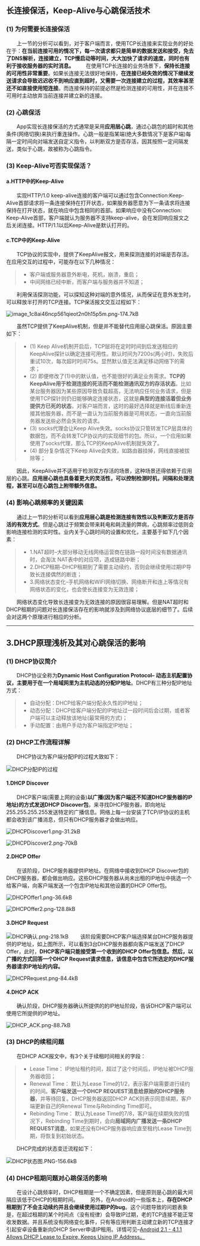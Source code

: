 ## 长连接保活，Keep-Alive与心跳保活技术

### (1) 为何需要长连接保活

  上一节的分析可以看到，对于客户端而言，使用TCP长连接来实现业务的好处在于：**在当前连接可用的情况下，每一次请求都只是简单的数据发送和接受，免去了DNS解析，连接建立，TCP慢启动等时间，大大加快了请求的速度，同时也有利于接收服务器的实时消息。**
  在使用TCP长连接的业务场景下，**保持长连接的可用性非常重要**。如果长连接无法很好地保持，**在连接已经失效的情况下继续发送请求会导致迟迟收不到响应直到超时，又需要一次连接建立的过程，其效率甚至还不如直接使用短连接**。而连接保持的前提必然是检测连接的可用性，并在连接不可用时主动放弃当前连接并建立新的连接。

### (2) 心跳保活

  App实现长连接保活的方式通常是采用**应用层心跳**，通过心跳包的超时和其他条件(网络切换)来执行重连操作。心跳一般是指某端(绝大多数情况下是客户端)每隔一定时间向对端发送自定义指令，以判断双方是否存活，因其按照一定间隔发送，类似于心跳，故被称为心跳指令。

### (3) Keep-Alive可否实现保活？

#### a.HTTP中的Keep-Alive

  实现HTTP/1.0 keep-alive连接的客户端可以通过包含Connection:Keep-Alive首部请求将一条连接保持在打开状态，如果服务器愿意为下一条请求将连接保持在打开状态，就在响应中包含相同的首部。如果响应中没有Connection: Keep-Alive首部，客户端就认为服务器不支持keep-alive，会在发回响应报文之后关闭连接。HTTP/1.1以后Keep-Alive是默认打开的。

#### c.TCP中的Keep-Alive

  TCP协议的实现中，提供了KeepAlive报文，用来探测连接的对端是否存活。在应用交互的过程中，可能存在以下几种情况：

> - 客户端或服务器意外断电，死机，崩溃，重启；
> - 中间网络已经中断，而客户端与服务器并不知道；

  利用保活探测功能，可以探知这种对端的意外情况，从而保证在意外发生时，可以释放半打开的TCP连接。TCP保活报文交互过程如下：

![image_1c8ai46ncp561qieot2n0h15p5m.png-174.7kB](http://static.zybuluo.com/caofengbin/zejn7gybbbsgciwfjdo13jls/image_1c8ai46ncp561qieot2n0h15p5m.png)

  虽然TCP提供了KeepAlive机制，但是并不能替代应用层心跳保活。原因主要如下：

> - (1) Keep Alive机制开启后，TCP层将在定时时间到后发送相应的KeepAlive探针以确定连接可用性。默认时间为7200s(两小时)，失败后重试10次，每次超时时间75s。显然默认值无法满足移动网络下的需求；
> - (2) 即便修改了(1)中的默认值，也不能很好的满足业务需求。**TCP的KeepAlive用于检测连接的死活而不能检测通讯双方的存活状态**。比如某台服务器因为某些原因导致负载超高，无法响应任何业务请求，但是使用TCP探针则仍旧能够确定连接状态，这就是**典型的连接活着但业务提供方已死的状态**，对客户端而言，这时的最好选择就是断线后重新连接其他服务器，而不是一直认为当前服务器是可用状态，一直向当前服务器发送些必然会失败的请求。
> - (3) socks代理会让Keep Alive失效。socks协议只管转发TCP层具体的数据包，而不会转发TCP协议内的实现细节的包。所以，一个应用如果使用了socks代理，那么TCP的KeepAlive机制就失效了。
> - (4) 部分复杂情况下Keep Alive会失效，如路由器挂掉，网线直接被拔除等；

  因此，KeepAlive并不适用于检测双方存活的场景，这种场景还得依赖于应用层的心跳。**应用层心跳也具备着更大的灵活性，可以控制检测时机，间隔和处理流程，甚至可以在心跳包上附带额外信息。**

### (4) 影响心跳频率的关键因素

  通过上一节的分析可以看到**应用层心跳是检测连接有效性以及判断双方是否存活的有效方式**。但是心跳过于频繁会带来耗电和耗流量的弊病，心跳频率过低则会影响连接检测的实时性。业内关于心跳时间的设置和优化，主要基于如下几个因素：

> - 1.NAT超时–大部分移动无线网络运营商在链路一段时间没有数据通讯时，会淘汰 NAT表中的对应项，造成链路中断；
> - 2.DHCP租期–DHCP租期到了需要主动续约，否则会继续使用过期IP导致长连接偶然的断连；
> - 3.网络状态变化–手机网络和WIFI网络切换、网络断开和连上等情况有网络状态的变化，也会使长连接变为无效连接；

  网络状态变化导致长连接变为无效连接的原因很容易理解。但是NAT超时和DHCP租期的问题对长连接保活存在的影响就涉及到网络协议底层的细节了。后续会对这两个原理进行相应的分析。

------

## 3.DHCP原理浅析及其对心跳保活的影响

### (1) DHCP协议简介

  DHCP协议全称为**Dynamic Host Configuration Protocol– 动态主机配置协议，主要用于在一个局域网里为主机动态的分配IP地址**。DHCP有三种分配IP地址方式：

> - 自动分配：DHCP给客户端分配永久性的IP地址；
> - 动态分配：DHCP给客户端分配的IP地址过一段时间后会过期，或者客户端可以主动释放该地址(最常用的方式)；
> - 手动配置：由用户手动为客户端指定IP地址；

### (2) DHCP工作流程详解

  DHCP协议为客户端分配IP的过程大致如下：

![DHCP分配IP的过程](http://static.zybuluo.com/caofengbin/tsvv4gdmmogggpjtnhpjdenm/Image.png)

#### 1.DHCP Discover

  DHCP客户端(需要上网的设备)**以广播(因为客户端还不知道DHCP服务器的IP地址)的方式发送DHCP Discover包**，来寻找DHCP服务器，即向地址255.255.255.255发送特定的广播信息。网络上每一台安装了TCP/IP协议的主机都会收到该广播消息，但只有DHCP服务器才会做出响应。

![DHCPDiscover1.png-31.2kB](http://static.zybuluo.com/caofengbin/m6qlec5ucjp021ir1qn4k1lp/DHCPDiscover1.png)

![DHCPDiscover2.png-70kB](http://static.zybuluo.com/caofengbin/hcylmyvqzrb3sdexj124l0of/DHCPDiscover2.png)

#### 2.DHCP Offer

  在该阶段，DHCP服务器提供IP地址。在网络中接收到DHCP Discover包的DHCP服务器，都会做出响应。这些DHCP服务器从尚未出租的IP地址中挑选一个给客户端，向客户端发送一个包含IP地址和其他设置的DHCP Offer包。

![DHCPOffer1.png-36.6kB](http://static.zybuluo.com/caofengbin/44dgy9u21i3mxyo39x8yxc5r/DHCPOffer1.png)

![DHCPOffer2.png-128.8kB](http://static.zybuluo.com/caofengbin/wg39d9v69q6pinpr00eh08d9/DHCPOffer2.png)

#### 3.DHCP Request

![DHCP确认.png-218.1kB](http://static.zybuluo.com/caofengbin/c6h3se0c8fth33ch0vfwcnxa/DHCP%E7%A1%AE%E8%AE%A4.png)
  该阶段需要DHCP客户端选择某台DHCP服务器提供的IP地址，如上图所示，可以看到3台DHCP服务器都向客户端发送了DHCP Offer，此时，**DHCP客户端只能接受第一个收到的DHCP Offer包信息。然后，以广播的方式回答一个DHCP Request请求信息，该信息中包含它所选定的DHCP服务器请求IP地址的内容。**

![DHCPRequest.png-84.4kB](http://static.zybuluo.com/caofengbin/jps34xu9dmpydzvhljr1vv0m/DHCPRequest.png)

#### 4.DHCP ACK

  确认阶段，DHCP服务器确认所提供的的IP地址阶段，告诉DHCP客户端可以使用它所提供的IP地址。

![DHCP_ACK.png-88.7kB](http://static.zybuluo.com/caofengbin/a69vdqcvzna1j02zpr1zhsf2/DHCP_ACK.png)

### (3) DHCP的续租问题

  在DHCP ACK报文中，有3个关于续租时间相关的字段：

> - Lease Time：
>   IP地址租约时间，超过了这个时间后，IP地址被DHCP服务器收回；
> - Renewal Time：
>   默认为Lease Time的1/2，表示客户端需要进行续约的时间。**客户端发送一个DHCP REQUEST消息给原始的DHCP服务器**，并等待回复。DHCP服务器返回DHCP ACK则表示同意续期，客户端更新自己的Renewal Time与Rebinding Time即可。
> - Rebinding Time：
>   默认为Lease Time的7/8，客户端在续期失败的情况下，Rebinding Time到期时，会向**局域网内广播发送一条DHCP REQUEST消息**，如果还没有DHCP服务器响应直至租约Lease Time到期，将恢复到初始状态。

  DHCP完成的状态变迁流程如下：

![DHCP状态图.PNG-156.6kB](http://static.zybuluo.com/caofengbin/13nvwh580a50hcyj3hlkk9c6/DHCP%E7%8A%B6%E6%80%81%E5%9B%BE.PNG)

### (4) DHCP租期问题对心跳保活的影响

  在设计心跳频率时，DHCP租期是一个不确定因素，但是原则是心跳的最大间隔应该低于DHCP的租期时间。
  另外，在Android的一些版本上，**存在DHCP租期到了不会主动续约并且会继续使用过期IP的bug**。这个问题导致的问题表象是，在超过租期的某个时间点（没有规律）会导致IP过期，老的TCP连接不能正常收发数据。并且系统没有网络变化事件，只有等应用判断主动建立新的TCP连接才引起安卓设备重新向DHCP Server申请IP租用。详情可见–[Android 2.1 - 4.1.1 Allows DHCP Lease to Expire, Keeps Using IP Address。](https://www.net.princeton.edu/android/android-stops-renewing-lease-keeps-using-IP-address-11236.html)